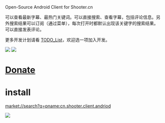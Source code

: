 Open-Source Android Client for Shooter.cn

可以查看最新字幕、最热门关键词。可以直接搜索、查看字幕，包括评论信息。另外搜索结果可以订阅（通过菜单），每次打开时都默认出现该关键字的搜索结果。可以直接发表评论。

更多开发计划请看 [TODO\_List](TODO_List.md)，欢迎选一项加入开发。

<img src='http://shooterclientandroid.googlecode.com/files/screen1.png' /> <img src='http://shooterclientandroid.googlecode.com/files/screen3.png' />

# <a href='http://www.shooter.cn/donate/'>Donate</a> #

# install #

<a href='market://search?q=pname:cn.shooter.client.andriod'>market://search?q=pname:cn.shooter.client.andriod</a>

<img src='http://chart.apis.google.com/chart?cht=qr&chs=150x150&chl=market://search?q=pname:cn.shooter.client.andriod&.png' />